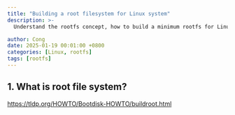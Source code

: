 ```yaml
---
title: "Building a root filesystem for Linux system"
description: >-
  Understand the rootfs concept, how to build a minimum rootfs for Linux system.

author: Cong
date: 2025-01-19 00:01:00 +0800
categories: [Linux, rootfs]
tags: [rootfs]
---
```


## 1. What is root file system?

<https://tldp.org/HOWTO/Bootdisk-HOWTO/buildroot.html>
